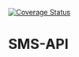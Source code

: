 [![Coverage Status](https://coveralls.io/repos/github/missating/SMS-API/badge.svg?branch=ch-setup-travis)](https://coveralls.io/github/missating/SMS-API?branch=ch-setup-travis)


# SMS-API